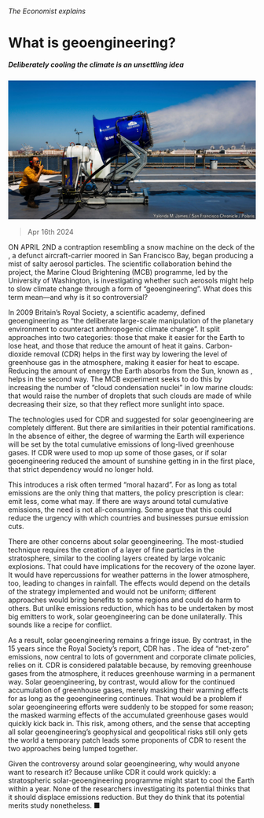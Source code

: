 ###### The Economist explains

# What is geoengineering? 

##### Deliberately cooling the climate is an unsettling idea 

![image](images/20240420_BLP509.jpg) 

> Apr 16th 2024 

ON APRIL 2ND a contraption resembling a snow machine on the deck of the , a defunct aircraft-carrier moored in San Francisco Bay, began producing a mist of salty aerosol particles. The scientific collaboration behind the project, the Marine Cloud Brightening (MCB) programme, led by the University of Washington, is investigating whether such aerosols might help to slow climate change through a form of “geoengineering”. What does this term mean—and why is it so controversial?

In 2009 Britain’s Royal Society, a scientific academy, defined geoengineering as “the deliberate large-scale manipulation of the planetary environment to counteract anthropogenic climate change”. It split approaches into two categories: those that make it easier for the Earth to lose heat, and those that reduce the amount of heat it gains. Carbon-dioxide removal (CDR) helps in the first way by lowering the level of greenhouse gas in the atmosphere, making it easier for heat to escape. Reducing the amount of energy the Earth absorbs from the Sun, known as , helps in the second way. The MCB experiment seeks to do this by increasing the number of “cloud condensation nuclei” in low marine clouds: that would raise the number of droplets that such clouds are made of while decreasing their size, so that they reflect more sunlight into space. 

The technologies used for CDR and suggested for solar geoengineering are completely different. But there are similarities in their potential ramifications. In the absence of either, the degree of warming the Earth will experience will be set by the total cumulative emissions of long-lived greenhouse gases. If CDR were used to mop up some of those gases, or if solar geoengineering reduced the amount of sunshine getting in in the first place, that strict dependency would no longer hold. 

This introduces a risk often termed “moral hazard”. For as long as total emissions are the only thing that matters, the policy prescription is clear: emit less, come what may. If there are ways around total cumulative emissions, the need is not all-consuming. Some argue that this could reduce the urgency with which countries and businesses pursue emission cuts. 

There are other concerns about solar geoengineering. The most-studied technique requires the creation of a layer of fine particles in the stratosphere, similar to the cooling layers created by large volcanic explosions. That could have implications for the recovery of the ozone layer. It would have repercussions for weather patterns in the lower atmosphere, too, leading to changes in rainfall. The effects would depend on the details of the strategy implemented and would not be uniform; different approaches would bring benefits to some regions and could do harm to others. But unlike emissions reduction, which has to be undertaken by most big emitters to work, solar geoengineering can be done unilaterally. This sounds like a recipe for conflict.

As a result, solar geoengineering remains a fringe issue. By contrast, in the 15 years since the Royal Society’s report, CDR has . The idea of “net-zero” emissions, now central to lots of government and corporate climate policies, relies on it. CDR is considered palatable because, by removing greenhouse gases from the atmosphere, it reduces greenhouse warming in a permanent way. Solar geoengineering, by contrast, would allow for the continued accumulation of greenhouse gases, merely masking their warming effects for as long as the geoengineering continues. That would be a problem if solar geoengineering efforts were suddenly to be stopped for some reason; the masked warming effects of the accumulated greenhouse gases would quickly kick back in. This risk, among others, and the sense that accepting all solar geoengineering’s geophysical and geopolitical risks still only gets the world a temporary patch leads some proponents of CDR to resent the two approaches being lumped together. 

Given the controversy around solar geoengineering, why would anyone want to research it? Because unlike CDR it could work quickly: a stratospheric solar-geoengineering programme might start to cool the Earth within a year. None of the researchers investigating its potential thinks that it should displace emissions reduction. But they do think that its potential merits study nonetheless. ■

